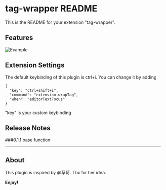 # tag-wrapper README

This is the README for your extension "tag-wrapper". 

## Features

![Example](https://github.com/hwen/tag-wrapper/blob/master/preview.gif)

## Extension Settings

The default keybinding of this plugin is ctrl+i. You can change it by adding 

```
{ 
  "key": "ctrl+shift+i",                
  "command": "extension.wrapTag",
  "when": "editorTextFocus" 
}
```

"key" is your custom keybinding

## Release Notes

###0.1.1
base function 

-----------------------------------------------------------------------------------------------------------

## About

This plugin is inspired by @草莓. Thx for her idea.

**Enjoy!**

